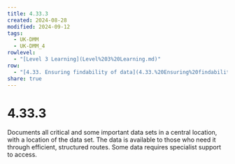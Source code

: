 ```yaml
---
title: 4.33.3
created: 2024-08-28
modified: 2024-09-12
tags:
  - UK-DMM
  - UK-DMM_4
rowlevel:
  - "[Level 3 Learning](Level%203%20Learning.md)"
row:
  - "[4.33. Ensuring findability of data](4.33.%20Ensuring%20findability%20of%20data.md)"
share: true
---
```

# 4.33.3

Documents all critical and some important data sets in a central location, with a location of the data set. The data is available to those who need it through efficient, structured routes. Some data requires specialist support to access.
